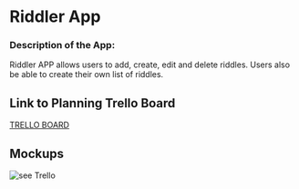# Riddler App

### Description of the App:
Riddler APP allows users to add, create, edit and delete riddles. Users also be able to create their own list of riddles.


## Link to Planning Trello Board
[TRELLO BOARD](https://trello.com/invite/b/ZvEe9TYv/ATTIa5de995bbcc485b8849503738d9a69f9EC0D67CC/project-2)

## Mockups

![see Trello]()
